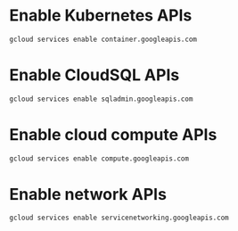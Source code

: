 # Enable Kubernetes APIs
```bash
gcloud services enable container.googleapis.com
```
# Enable CloudSQL APIs
```bash
gcloud services enable sqladmin.googleapis.com
```
# Enable cloud compute APIs
```bash
gcloud services enable compute.googleapis.com
```
# Enable network APIs
```bash
gcloud services enable servicenetworking.googleapis.com
```